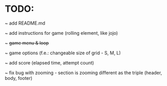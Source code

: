 
# TODO:

~ add README.md

~ add instructions for game  (rolling element, like jojo)

~ ~~game menu & loop~~  

~ game options (f.e.: changeable size of grid - S, M, L)  

~ add score (elapsed time, attempt count)

~ fix bug with zooming - section is zooming
different as the triple (header, body, footer)
